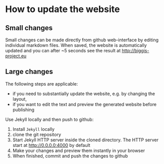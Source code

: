 # How to update the website

## Small changes

Small changes can be made directly from github web-interface by editing individual markdown files.
When saved, the website is automatically updated and you can after ~5 seconds see the result at http://biggis-project.eu

## Large changes

The following steps are applicable:
 - if you need to substantially update the website, e.g. by changing the layout,
 - if you want to edit the text and preview the generated website before publishing

Use Jekyll locally and then push to github:
 1. Install `Jekyll` locally
 2. clone the git repository
 3. Start Jekyll HTTP server inside the cloned directory.
    The HTTP server start at http://0.0.0.0:4000 by default
 4. Make your changes and preview them instantly in your browser
 5. When finished, commit and push the changes to github


 

